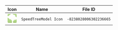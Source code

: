 | Icon | Name | File ID |
| ---  | ---  | ---     |
| ![](SpeedTreeModel%20Icon.png) | `SpeedTreeModel Icon` | `-8238028006302236665` |
